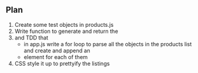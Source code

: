 ## Plan
1) Create some test objects in products.js
2) Write function to generate and return the <li> and TDD that 
    - in app.js write a for loop to parse all the objects in the products list and create and append an <li> element for each of them
3) CSS style it up to prettyify the listings